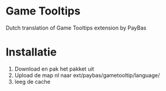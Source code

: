 Game Tooltips
===========

Dutch translation of Game Tooltips extension by PayBas

Installatie
===========

1. Download en pak het pakket uit
2. Upload de map nl naar ext/paybas/gametooltip/language/
3. leeg de cache
